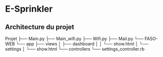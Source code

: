# E-Sprinkler

## Architecture du projet

Projet
├── Main.py
├── Main_wifi.py
├── Wifi.py
├── Mail.py
└── FASO-WEB
    └── app
	├── views
	│   ├── dashboard
	│   │	└── show.html
	│   └── settings
	│	└── show.html
	└── controllers
	    └── settings_controller.rb
